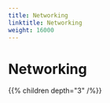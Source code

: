 ```yaml
---
title: Networking
linktitle: Networking
weight: 16000
---
```


# Networking

{{% children depth="3" /%}}